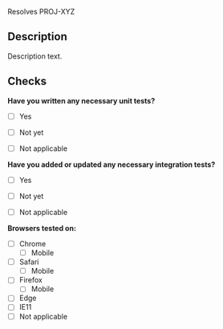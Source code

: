Resolves PROJ-XYZ

## Description

Description text.

## Checks

**Have you written any necessary unit tests?**

- [ ] Yes
- [ ] Not yet
- [ ] Not applicable


**Have you added or updated any necessary integration tests?**

- [ ] Yes
- [ ] Not yet
- [ ] Not applicable


**Browsers tested on:**

- [ ] Chrome
  - [ ] Mobile
- [ ] Safari
  - [ ] Mobile
- [ ] Firefox
  - [ ] Mobile
- [ ] Edge
- [ ] IE11
- [ ] Not applicable

